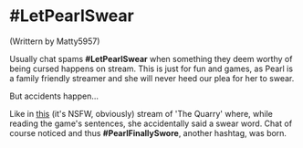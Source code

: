 # #LetPearlSwear

(Writtern by <span class="tw-name col-matty">Matty5957</span>)

Usually chat spams **#LetPearlSwear** when something they deem worthy of being cursed happens on stream. This is just for fun and games, as Pearl is a family friendly streamer and she will never heed our plea for her to swear.

But accidents happen...

Like in [this](https://youtu.be/Q8vN9HPjBjE?t=3440) (it's NSFW, obviously) stream of 'The Quarry' where, while reading the game's sentences, she accidentally said a swear word. Chat of course noticed and thus **#PearlFinallySwore**, another hashtag, was born.
